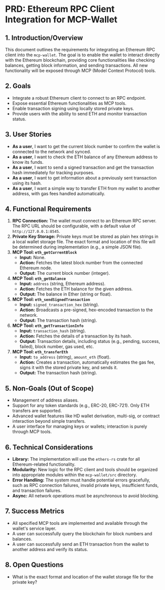 # PRD: Ethereum RPC Client Integration for MCP-Wallet

## 1. Introduction/Overview

This document outlines the requirements for integrating an Ethereum RPC client into the `mcp-wallet`. The goal is to enable the wallet to interact directly with the Ethereum blockchain, providing core functionalities like checking balances, getting block information, and sending transactions. All new functionality will be exposed through MCP (Model Context Protocol) tools.

## 2. Goals

*   Integrate a robust Ethereum client to connect to an RPC endpoint.
*   Expose essential Ethereum functionalities as MCP tools.
*   Enable transaction signing using locally stored private keys.
*   Provide users with the ability to send ETH and monitor transaction status.

## 3. User Stories

*   **As a user**, I want to get the current block number to confirm the wallet is connected to the network and synced.
*   **As a user**, I want to check the ETH balance of any Ethereum address to know its funds.
*   **As a user**, I want to send a signed transaction and get the transaction hash immediately for tracking purposes.
*   **As a user**, I want to get information about a previously sent transaction using its hash.
*   **As a user**, I want a simple way to transfer ETH from my wallet to another address, with gas fees handled automatically.

## 4. Functional Requirements

1.  **RPC Connection:** The wallet must connect to an Ethereum RPC server. The RPC URL should be configurable, with a default value of `http://127.0.0.1:8545`.
2.  **Private Key Storage:** Private keys must be stored as plain hex strings in a local wallet storage file. The exact format and location of this file will be determined during implementation (e.g., a simple JSON file).
3.  **MCP Tool: `eth_getCurrentBlock`**
    *   **Input:** None.
    *   **Action:** Fetches the latest block number from the connected Ethereum node.
    *   **Output:** The current block number (integer).
4.  **MCP Tool: `eth_getBalance`**
    *   **Input:** `address` (string, Ethereum address).
    *   **Action:** Fetches the ETH balance for the given address.
    *   **Output:** The balance in Ether (string or float).
5.  **MCP Tool: `eth_sendSignedTransaction`**
    *   **Input:** `signed_transaction_hex` (string).
    *   **Action:** Broadcasts a pre-signed, hex-encoded transaction to the network.
    *   **Output:** The transaction hash (string).
6.  **MCP Tool: `eth_getTransactionInfo`**
    *   **Input:** `transaction_hash` (string).
    *   **Action:** Fetches the details of a transaction by its hash.
    *   **Output:** Transaction details, including status (e.g., pending, success, failed), block number, gas used, etc.
7.  **MCP Tool: `eth_transferEth`**
    *   **Input:** `to_address` (string), `amount_eth` (float).
    *   **Action:** Creates a transaction, automatically estimates the gas fee, signs it with the stored private key, and sends it.
    *   **Output:** The transaction hash (string).

## 5. Non-Goals (Out of Scope)

*   Management of address aliases.
*   Support for any token standards (e.g., ERC-20, ERC-721). Only ETH transfers are supported.
*   Advanced wallet features like HD wallet derivation, multi-sig, or contract interaction beyond simple transfers.
*   A user interface for managing keys or wallets; interaction is purely through MCP tools.

## 6. Technical Considerations

*   **Library:** The implementation will use the `ethers-rs` crate for all Ethereum-related functionality.
*   **Modularity:** New logic for the RPC client and tools should be organized into appropriate modules within the `mcp-wallet/src` directory.
*   **Error Handling:** The system must handle potential errors gracefully, such as RPC connection failures, invalid private keys, insufficient funds, and transaction failures.
*   **Async:** All network operations must be asynchronous to avoid blocking.

## 7. Success Metrics

*   All specified MCP tools are implemented and available through the wallet's service layer.
*   A user can successfully query the blockchain for block numbers and balances.
*   A user can successfully send an ETH transaction from the wallet to another address and verify its status.

## 8. Open Questions

*   What is the exact format and location of the wallet storage file for the private key?
